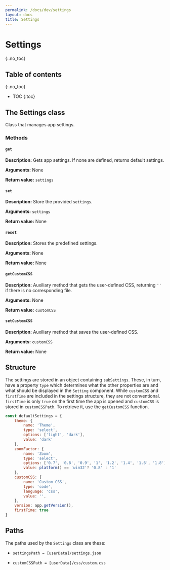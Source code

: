 ```yaml
---
permalink: /docs/dev/settings
layout: docs
title: Settings
---
```


# Settings
{:.no_toc}

## Table of contents
{:.no_toc}

* TOC
{:toc}

## The Settings class

Class that manages app settings.

### Methods

#### `get`

**Description:** Gets app settings. If none are defined, returns default settings.

**Arguments:** None

**Return value:** `settings`

#### `set`

**Description:** Store the provided `settings`.

**Arguments:** `settings`

**Return value:** None

#### `reset`

**Description:** Stores the predefined settings.

**Arguments:** None

**Return value:** None

#### `getCustomCSS`

**Description:** Auxiliary method that gets the user-defined CSS, returning `''` if there is no corresponding file.

**Arguments:** None

**Return value:** `customCSS`

#### `setCustomCSS`

**Description:** Auxiliary method that saves the user-defined CSS.

**Arguments:** `customCSS`

**Return value:** None

## Structure

The settings are stored in an object containing `subSettings`. These, in turn, have a property `type` which determines what the other properties are and what should be displayed in the `Setting` component. While `customCSS` and `firstTime` are included in the settings structure, they are not conventional. `firstTime` is only `true` on the first time the app is opened and `customCSS` is stored in `customCSSPath`. To retrieve it, use the `getCustomCSS` function.

```js
const defaultSettings = {
    theme: {
        name: 'Theme',
        type: 'select',
        options: ['light', 'dark'],
        value: 'dark'
    },
    zoomFactor: {
        name: 'Zoom',
        type: 'select',
        options: ['0.7', '0.8', '0.9', '1', '1.2', '1.4', '1.6', '1.8'],
        value: platform() == 'win32'? '0.8' : '1'
    },    
    customCSS: {
        name: 'Custom CSS',
        type: 'code',
        language: 'css',
        value: '',
    },
    version: app.getVersion(),
    firstTime: true
}
```

## Paths

The paths used by the `Settings` class are these:

- `settingsPath = [userData]/settings.json`

- `customCSSPath = [userData]/css/custom.css`